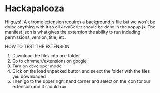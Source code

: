 # Hackapalooza

Hi guys!!
A chrome extension requires a background.js file but we won't be doing anything with it so all JavaScript should be done in the popup.js. The manifest.json is what gives the extension the ability to run including permissions, version, title, etc.

HOW TO TEST THE EXTENSION
1. Download the files into one folder
2. Go to chrome://extensions on google
3. Turn on developer mode
4. Click on the load unpacked button and select the folder with the files you downloaded
5. Then go to the upper right hand corner and select on the icon for our extension and it should run
